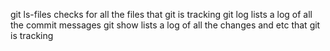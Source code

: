 git ls-files
  checks for all the files that git is tracking
git log
  lists a log of all the commit messages
git show
  lists a log of all the changes and etc that git is tracking
